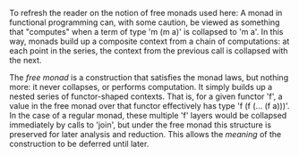 To refresh the reader on the notion of free monads used here: A monad in
functional programming can, with some caution, be viewed as something that
"computes" when a term of type 'm (m a)' is collapsed to 'm a'. In this way,
monads build up a composite context from a chain of computations: at each
point in the series, the context from the previous call is collapsed with the
next.

The *free monad* is a construction that satisfies the monad laws, but nothing
more: it never collapses, or performs computation. It simply builds up a
nested series of functor-shaped contexts. That is, for a given functor 'f', a
value in the free monad over that functor effectively has type 'f (f (... (f
a)))'. In the case of a regular monad, these multiple 'f' layers would be
collapsed immediately by calls to 'join', but under the free monad this
structure is preserved for later analysis and reduction. This allows the
*meaning* of the construction to be deferred until later.